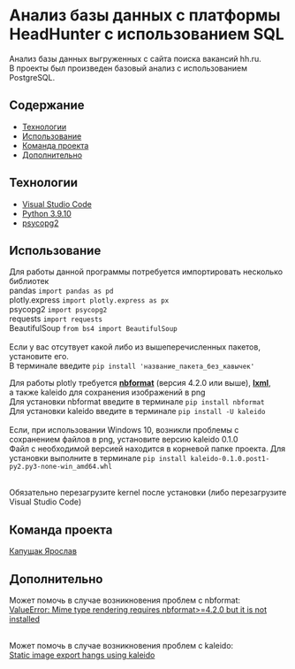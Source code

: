 # Анализ базы данных с платформы HeadHunter с использованием SQL
Анализ базы данных выгруженных с сайта поиска вакансий hh.ru.  <br>
В проекты был произведен базовый анализ с использованием PostgreSQL.

## Содержание
- [Технологии](#технологии)
- [Использование](#Использование)
- [Команда проекта](#команда-проекта)
- [Дополнительно](#Дополнительно)

## Технологии
- [Visual Studio Code](https://code.visualstudio.com/)
- [Python 3.9.10](https://www.python.org/downloads/release/python-3910/)
- [psycopg2](https://pypi.org/project/psycopg2/)

## Использование
Для работы данной программы потребуется импортировать несколько библиотек <br>
pandas ``` import pandas as pd ``` <br>
plotly.express ``` import plotly.express as px ``` <br>
psycopg2 ``` import psycopg2 ``` <br>
requests ``` import requests ``` <br>
BeautifulSoup ``` from bs4 import BeautifulSoup ``` <br>
<br>
Если у вас отсутвует какой либо из вышеперечисленных пакетов, установите его. <br>
В терминале введите ``` pip install 'название_пакета_без_кавычек' ```<br>

Для работы plotly требуется <ins>**nbformat**</ins> (версия 4.2.0 или выше), <ins>**lxml**</ins>, <br>а также kaleido для сохранения изображений в png <br>
Для установки nbformat введите в терминале ``` pip install nbformat ``` <br>
Для установки kaleido введите в терминале ``` pip install -U kaleido ``` <br>
<br>
Если, при использовании Windows 10, возникли проблемы с сохранением файлов в png, установите версию kaleido 0.1.0<br>
Файл с необходимой версией находится в корневой папке проекта. Для установки выполните в терминале ```pip install kaleido-0.1.0.post1-py2.py3-none-win_amd64.whl```

<br>
Обязательно перезагрузите kernel после установки (либо перезагрузите Visual Studio Code)

## Команда проекта

[Капущак Ярослав](https://github.com/YarikKa2)

## Дополнительно
Может помочь в случае возникновения проблем с nbformat: <br> [ValueError: Mime type rendering requires nbformat>=4.2.0 but it is not installed](https://stackoverflow.com/questions/66557543/valueerror-mime-type-rendering-requires-nbformat-4-2-0-but-it-is-not-installed) <br>
<br>

Может помочь в случае возникновения проблем с kaleido: <br> [Static image export hangs using kaleido](https://community.plotly.com/t/static-image-export-hangs-using-kaleido/61519)<br>
